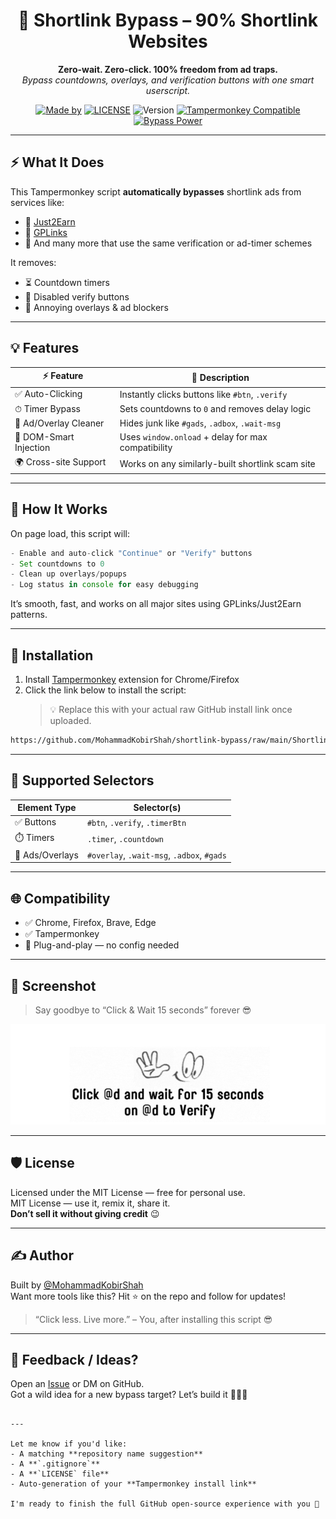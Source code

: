 
<h1 align="center">🧨 Shortlink Bypass – 90% Shortlink Websites </h1>

<p align="center">
  <b>Zero-wait. Zero-click. 100% freedom from ad traps.</b><br>
  <i>Bypass countdowns, overlays, and verification buttons with one smart userscript.</i>
</p>

<p align="center">
  <a href="https://github.com/MohammadKobirShah"><img alt="Made by" src="https://img.shields.io/badge/Made%20by-MohammadKobirShah-9cf?style=flat&logo=github"></a>
  <a href="LICENSE"><img alt="LICENSE" src="https://img.shields.io/badge/License-MIT-blue.svg"></a>
  <img alt="Version" src="https://img.shields.io/badge/version-2025.04.10-purple?style=flat-square">
  <a href="https://www.tampermonkey.net/"><img alt="Tampermonkey Compatible" src="https://img.shields.io/badge/Tampermonkey-Compatible-brightgreen.svg?logo=google-chrome"></a>
  <a href="## 🧠 How It Works"><img alt="Bypass Power" src="https://img.shields.io/badge/bypass-mode--activated-critical?style=flat&logo=thunderbird"></a>
</p>

---

## ⚡ What It Does

This Tampermonkey script **automatically bypasses** shortlink ads from services like:

- 🔗 [Just2Earn](https://just2earn.com)
- 🔗 [GPLinks](https://gplinks.in)
- 🧪 And many more that use the same verification or ad-timer schemes

It removes:
- ⏳ Countdown timers
- 🚫 Disabled verify buttons
- 🧼 Annoying overlays & ad blockers

---

## 💡 Features

| ⚡ Feature                    | 💬 Description                                    |
|-----------------------------|---------------------------------------------------|
| ✅ Auto-Clicking             | Instantly clicks buttons like `#btn`, `.verify`  |
| ⏱ Timer Bypass              | Sets countdowns to `0` and removes delay logic   |
| 🧼 Ad/Overlay Cleaner        | Hides junk like `#gads`, `.adbox`, `.wait-msg`   |
| 🧠 DOM-Smart Injection       | Uses `window.onload` + delay for max compatibility |
| 🌍 Cross-site Support        | Works on any similarly-built shortlink scam site |

---


## 🧠 How It Works

On page load, this script will:
```js
- Enable and auto-click "Continue" or "Verify" buttons
- Set countdowns to 0
- Clean up overlays/popups
- Log status in console for easy debugging
```

It’s smooth, fast, and works on all major sites using GPLinks/Just2Earn patterns.

---

## 🚀 Installation

1. Install [Tampermonkey](https://tampermonkey.net/) extension for Chrome/Firefox
2. Click the link below to install the script:
   > 💡 Replace this with your actual raw GitHub install link once uploaded.

```bash
https://github.com/MohammadKobirShah/shortlink-bypass/raw/main/ShortlinkBypass.user.js
```

---

## 🧩 Supported Selectors

| Element Type | Selector(s) |
|--------------|-------------|
| ✅ Buttons   | `#btn`, `.verify`, `.timerBtn` |
| ⏱️ Timers    | `.timer`, `.countdown` |
| 🚫 Ads/Overlays | `#overlay`, `.wait-msg`, `.adbox`, `#gads` |

---

## 🌐 Compatibility

- ✅ Chrome, Firefox, Brave, Edge  
- ✅ Tampermonkey  
- 🧬 Plug-and-play — no config needed

---


## 🧪 Screenshot

> Say goodbye to “Click & Wait 15 seconds” forever 😎

<p align="center"> <img src="./screenshot.png" alt="Demo Screenshot" width="600"> </p>

---


## 🛡️ License

Licensed under the MIT License — free for personal use.  
MIT License — use it, remix it, share it.  
**Don’t sell it without giving credit** 😉

---

## ✍️ Author

Built by [@MohammadKobirShah](https://github.com/MohammadKobirShah)  
Want more tools like this? Hit ⭐ on the repo and follow for updates!

> “Click less. Live more.” – You, after installing this script 😎

---

## 💬 Feedback / Ideas?

Open an [Issue](https://github.com/MohammadKobirShah/shortlink-bypass/issues) or DM on GitHub.  
Got a wild idea for a new bypass target? Let’s build it 🔧🤖🔨
```

---

Let me know if you'd like:
- A matching **repository name suggestion**
- A **`.gitignore`**
- A **`LICENSE` file**
- Auto-generation of your **Tampermonkey install link**

I'm ready to finish the full GitHub open-source experience with you 💯
